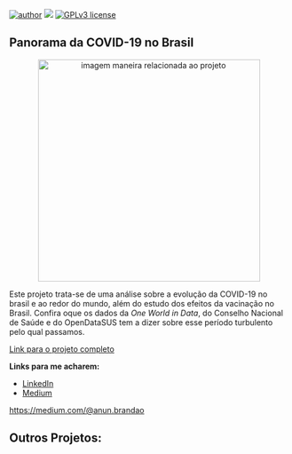 [![author](https://img.shields.io/badge/author-andrebrandao-green.svg)](https://www.linkedin.com/in/andr%C3%A9-brand%C3%A3o-5311b528b/) [![](https://img.shields.io/badge/python-3.7+-blue.svg)](https://www.python.org/downloads/release/python-365/) [![GPLv3 license](https://img.shields.io/badge/License-GPLv3-blue.svg)](http://perso.crans.org/besson/LICENSE.html) 


## Panorama da COVID-19 no Brasil
<p align="center">
  <img src="https://artbreederpublic-shortlived.s3.amazonaws.com/30d/imgs/1b85ce3f95204197857124d1.jpeg" alt="imagem maneira relacionada ao projeto"height=400px >
</p>


Este projeto trata-se de uma análise sobre a evolução da COVID-19 no brasil e ao redor do mundo, além do estudo dos efeitos da vacinação no Brasil.
Confira oque os dados da *One World in Data*, do Conselho Nacional de Saúde e do OpenDataSUS tem a dizer sobre esse período turbulento pelo qual passamos.

[Link para o projeto completo]()

**Links para me acharem:**
* [LinkedIn](https://www.linkedin.com/in/andr%C3%A9-brand%C3%A3o-5311b528b/)
* [Medium](https://medium.com/@anun.brandao)

https://medium.com/@anun.brandao
## Outros Projetos:
